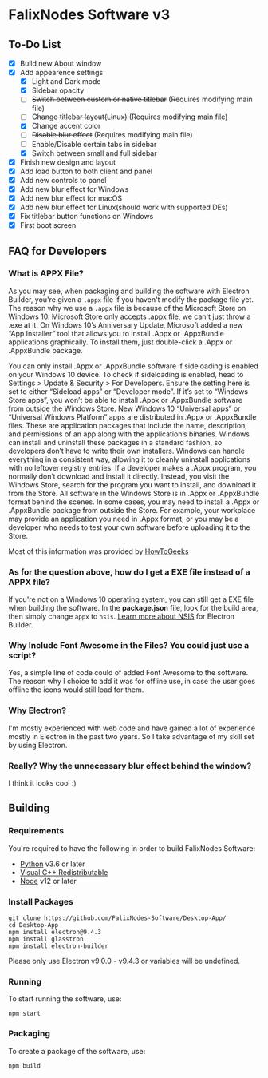 # FalixNodes Software v3
## To-Do List
 - [x] Build new About window
 - [x] Add appearence settings
   - [x] Light and Dark mode
   - [x] Sidebar opacity
   - [ ] ~~Switch between custom or native titlebar~~ (Requires modifying main file)
   - [ ] ~~Change titlebar layout(Linux)~~ (Requires modifying main file)
   - [x] Change accent color
   - [ ] ~~Disable blur effect~~ (Requires modifying main file)
   - [ ] Enable/Disable certain tabs in sidebar
   - [x] Switch between small and full sidebar
 - [x] Finish new design and layout
 - [x] Add load button to both client and panel
 - [x] Add new controls to panel
 - [x] Add new blur effect for Windows
 - [x] Add new blur effect for macOS
 - [x] Add new blur effect for Linux(should work with supported DEs)
 - [x] Fix titlebar button functions on Windows
 - [x] First boot screen

## FAQ for Developers
### What is APPX File?
As you may see, when packaging and building the software with Electron Builder, you're given a `.appx` file if you haven't modify the package file yet.
The reason why we use a `.appx` file is because of the Microsoft Store on Windows 10. Microsoft Store only accepts .appx file, we can't just throw a .exe at it. On Windows 10’s Anniversary Update, Microsoft added a new “App Installer” tool that allows you to install .Appx or .AppxBundle applications graphically. To install them, just double-click a .Appx or .AppxBundle package.

You can only install .Appx or .AppxBundle software if sideloading is enabled on your Windows 10 device.
To check if sideloading is enabled, head to Settings > Update & Security > For Developers. Ensure the setting here is set to either “Sideload apps” or “Developer mode”. If it’s set to “Windows Store apps”, you won’t be able to install .Appx or .AppxBundle software from outside the Windows Store.
New Windows 10 “Universal apps” or “Universal Windows Platform” apps are distributed in .Appx or .AppxBundle files. These are application packages that include the name, description, and permissions of an app along with the application’s binaries. Windows can install and uninstall these packages in a standard fashion, so developers don’t have to write their own installers. Windows can handle everything in a consistent way, allowing it to cleanly uninstall applications with no leftover registry entries. If a developer makes a .Appx program, you normally don’t download and install it directly. Instead, you visit the Windows Store, search for the program you want to install, and download it from the Store. All software in the Windows Store is in .Appx or .AppxBundle format behind the scenes. In some cases, you may need to install a .Appx or .AppxBundle package from outside the Store. For example, your workplace may provide an application you need in .Appx format, or you may be a developer who needs to test your own software before uploading it to the Store.

Most of this information was provided by [HowToGeeks](https://www.howtogeek.com/285410/how-to-install-.appx-or-.appxbundle-software-on-windows-10/)

### As for the question above, how do I get a EXE file instead of a APPX file?
If you're not on a Windows 10 operating system, you can still get a EXE file when building the software.
In the __package.json__ file, look for the build area, then simply change `appx` to `nsis`.
[Learn more about NSIS](https://www.electron.build/configuration/nsis) for Electron Builder.

### Why Include Font Awesome in the Files? You could just use a script?
Yes, a simple line of code could of added Font Awesome to the software.
The reason why I choice to add it was for offline use, in case the user goes offline the icons would still load for them.

### Why Electron?
I'm mostly experienced with web code and have gained a lot of experience mostly in Electron in the past two years.
So I take advantage of my skill set by using Electron.

### Really? Why the unnecessary blur effect behind the window?
I think it looks cool :)

## Building
### Requirements

You're required to have the following in order to build FalixNodes Software:
 - [Python](https://www.python.org/downloads/) v3.6 or later
 - [Visual C++ Redistributable](https://support.microsoft.com/en-us/topic/the-latest-supported-visual-c-downloads-2647da03-1eea-4433-9aff-95f26a218cc0)
 - [Node](https://nodejs.org/en/download/) v12 or later

### Install Packages
```
git clone https://github.com/FalixNodes-Software/Desktop-App/
cd Desktop-App
npm install electron@9.4.3
npm install glasstron
npm install electron-builder
```
Please only use Electron v9.0.0 - v9.4.3 or variables will be undefined.

### Running
To start running the software, use:
```
npm start
```
### Packaging
To create a package of the software, use:
```
npm build
```
